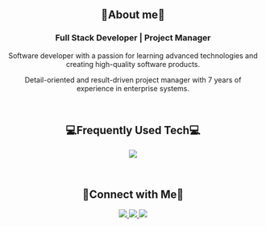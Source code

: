 <div align="center">
  <h2>📣About me📣</h2>
  <h3>Full Stack Developer | Project Manager</h3>
  <p>
  Software developer with a passion for learning advanced technologies and creating high-quality software products.
  </p>
  <p>
  Detail-oriented and result-driven project manager with 7 years of experience in enterprise systems.
  </p>

  <br>

  <h2>💻Frequently Used Tech💻</h2>
  <p align="center">
    <a href="https://skillicons.dev">
      <img src="https://skillicons.dev/icons?i=html,js,ts,css,tailwind,react,nextjs,nodejs,npm,prisma,php,mysql,java,cs,linux,ubuntu,figma,wordpress,aws,vscode,eclipse&perline=7" />
    </a>
  </p>

  <br>

  <h2>🔔Connect with Me🔔</h2>
  <a href="mailto:desmondzkx@gmail.com">
    <img src="https://img.shields.io/badge/Gmail-EA4335?style=for-the-badge&logo=gmail&logoColor=white">
  </a>
  <a href="https://www.linkedin.com/in/desmondzhu0/">
    <img src="https://img.shields.io/badge/LinkedIn-0077B5?style=for-the-badge&logo=linkedin&logoColor=white">
  </a>
  <a href="https://www.instagram.com/zhu.desmond/">
    <img src="https://img.shields.io/badge/Instagram-E4405F?style=for-the-badge&logo=instagram&logoColor=white">
  </a>
</div>
